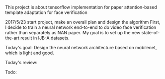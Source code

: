 This project is about tensorflow implementation for paper attention-based template adaptation for face verification

2017/5/23 
start project, make an overall plan and design the algorithm
First, I decide to train a neural network end-to-end to do video face verification rather than separately as NAN paper.
My goal is to set up the new state-of-the-art result in IJB-A datasets.

Today's goal:
Design the neural network architecture based on mobilenet, which is light and good.

Today's review:


Todo:
